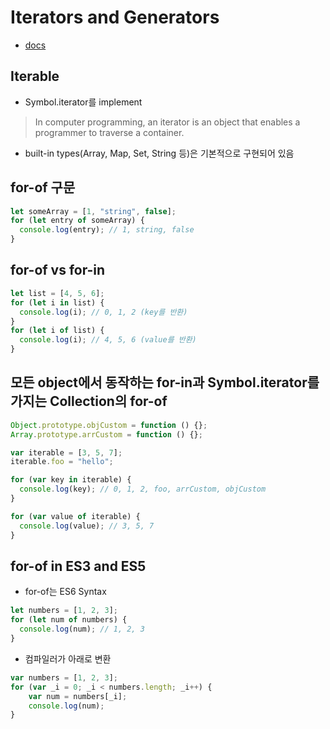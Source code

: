# Iterators and Generators
* [docs](https://www.typescriptlang.org/docs/handbook/iterators-and-generators.html)

## Iterable
* Symbol.iterator를 implement

> In computer programming, an iterator is an object that enables a programmer to traverse a container.

* built-in types(Array, Map, Set, String 등)은 기본적으로 구현되어 있음

## for-of 구문
```typescript
let someArray = [1, "string", false];
for (let entry of someArray) {
  console.log(entry); // 1, string, false
}
```

## for-of vs for-in
```typescript
let list = [4, 5, 6];
for (let i in list) {
  console.log(i); // 0, 1, 2 (key를 반환)
}
for (let i of list) {
  console.log(i); // 4, 5, 6 (value를 반환)
}
```


## 모든 object에서 동작하는 for-in과 Symbol.iterator를 가지는 Collection의 for-of
```typescript
Object.prototype.objCustom = function () {};
Array.prototype.arrCustom = function () {};

var iterable = [3, 5, 7];
iterable.foo = "hello";

for (var key in iterable) {
  console.log(key); // 0, 1, 2, foo, arrCustom, objCustom
}

for (var value of iterable) {
  console.log(value); // 3, 5, 7
}
```

## for-of in ES3 and ES5
* for-of는 ES6 Syntax

```typescript
let numbers = [1, 2, 3];
for (let num of numbers) {
  console.log(num); // 1, 2, 3
}
```

* 컴파일러가 아래로 변환

```typescript
var numbers = [1, 2, 3];
for (var _i = 0; _i < numbers.length; _i++) {
    var num = numbers[_i];
    console.log(num);
}
```
